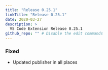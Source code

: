 ```yaml
---
title: "Release 0.25.1"
linkTitle: "Release 0.25.1"
date: 2020-03-27
description: >
  VS Code Extension Release 0.25.1
github_repo: "" # Disable the edit commands
---
```


### Fixed

- Updated publisher in all places
